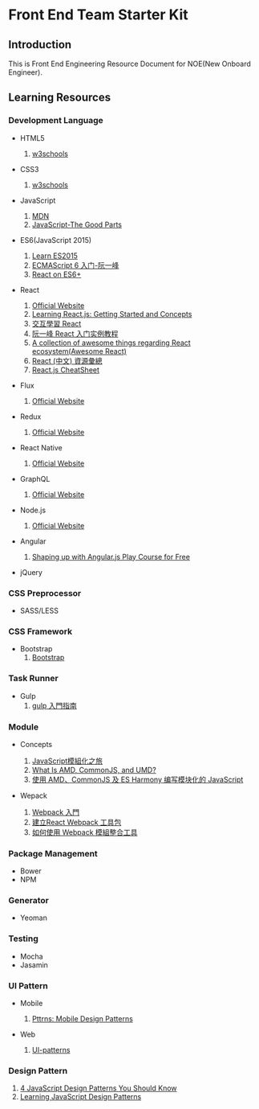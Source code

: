 # Front End Team Starter Kit 
## Introduction
This is Front End Engineering Resource Document for NOE(New Onboard Engineer).

## Learning Resources
### Development Language
- HTML5
    1. [w3schools](http://www.w3schools.com/html/)
    
- CSS3
    1. [w3schools](http://www.w3schools.com/css/default.asp)

- JavaScript
    1. [MDN](https://developer.mozilla.org/zh-TW/docs/Web/JavaScript)
    2. [JavaScript-The Good Parts](http://bdcampbell.net/javascript/book/javascript_the_good_parts.pdf)

- ES6(JavaScript 2015) 
    1. [Learn ES2015](https://babeljs.io/docs/learn-es2015/)
    2. [ECMAScript 6 入门-阮一峰](http://es6.ruanyifeng.com/)
    3. [React on ES6+](https://babeljs.io/blog/2015/06/07/react-on-es6-plus)
    
- React
    1. [Official Website](https://facebook.github.io/react/)
    2. [Learning React.js: Getting Started and Concepts](https://scotch.io/tutorials/learning-react-getting-started-and-concepts)
    3. [交互學習 React](http://fraserxu.me/intro-to-react/)
    4. [阮一峰 React 入门实例教程](http://www.ruanyifeng.com/blog/2015/03/react.html)
    5. [A collection of awesome things regarding React ecosystem(Awesome React)](https://github.com/enaqx/awesome-react)
    6. [React (中文) 資源彙總](https://github.com/dingyiming/learn-Js-react/issues/1)
    7. [React.js CheatSheet](http://ricostacruz.com/cheatsheets/react.html)

- Flux
    1. [Official Website](https://facebook.github.io/flux/)

- Redux
    1. [Official Website](https://github.com/reactjs/redux)
    
- React Native
    1. [Official Website](https://facebook.github.io/react-native/)

- GraphQL
    1. [Official Website](https://facebook.github.io/react/blog/2015/05/01/graphql-introduction.html)

- Node.js
    1. [Official Website](https://nodejs.org/en/)
    
- Angular
    1. [Shaping up with Angular.js Play Course for Free](https://www.codeschool.com/courses/shaping-up-with-angular-js)
    
- jQuery

### CSS Preprocessor
- SASS/LESS

### CSS Framework
- Bootstrap
    1. [Bootstrap](http://getbootstrap.com/)

### Task Runner 
- Gulp
    1. [gulp 入門指南](https://987.tw/2014/07/09/gulpru-men-zhi-nan/)

### Module
- Concepts
    1. [JavaScript模組化之旅](http://huangxuan.me/js-module-7day/#/)
    2. [What Is AMD, CommonJS, and UMD?](http://davidbcalhoun.com/2014/what-is-amd-commonjs-and-umd/)
    3. [使用 AMD、CommonJS 及 ES Harmony 编写模块化的 JavaScript](http://justineo.github.io/singles/writing-modular-js/)

- Wepack
    1. [Webpack 入門](http://www.slideshare.net/newstory0113/webpack-52413453)
    2. [建立React Webpack 工具包](http://www.checkme.tw/wordpress/react-webpack-generator/)
    3. [如何使用 Webpack 模組整合工具](http://rhadow.github.io/2015/03/23/webpackIntro/)

### Package Management
- Bower
- NPM

### Generator
- Yeoman

### Testing
- Mocha
- Jasamin

### UI Pattern
- Mobile
    1. [Pttrns: Mobile Design Patterns](http://pttrns.com/)

- Web
    1. [UI-patterns](http://ui-patterns.com/patterns)

### Design Pattern
1. [4 JavaScript Design Patterns You Should Know](https://scotch.io/bar-talk/4-javascript-design-patterns-you-should-know)
2. [Learning JavaScript Design Patterns](https://addyosmani.com/resources/essentialjsdesignpatterns/book/)


